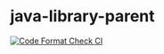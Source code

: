 # java-library-parent
[![Code Format Check CI](https://github.com/wttchresp/java-library-parent/actions/workflows/spotlessCheck.yml/badge.svg?branch=develop)](https://github.com/wttchresp/java-library-parent/actions/workflows/spotlessCheck.yml)
